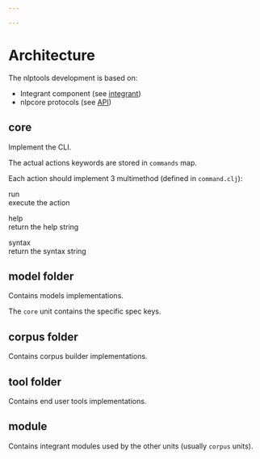 ```yaml
---

---
```


Architecture
============

The nlptools development is based on:

-   Integrant component (see [integrant](https://github.com/weavejester/integrant))
-   nlpcore protocols (see [API](https://dpom.github.io/nlpcore/api/nlpcore.protocols.html))

core
----

Implement the CLI.

The actual actions keywords are stored in `commands` map.

Each action should implement 3 multimethod (defined in `command.clj`):

run  
execute the action

help  
return the help string

syntax  
return the syntax string

model folder
------------

Contains models implementations.

The `core` unit contains the specific spec keys.

corpus folder
-------------

Contains corpus builder implementations.

tool folder
-----------

Contains end user tools implementations.

module
------

Contains integrant modules used by the other units (usually `corpus` units).
